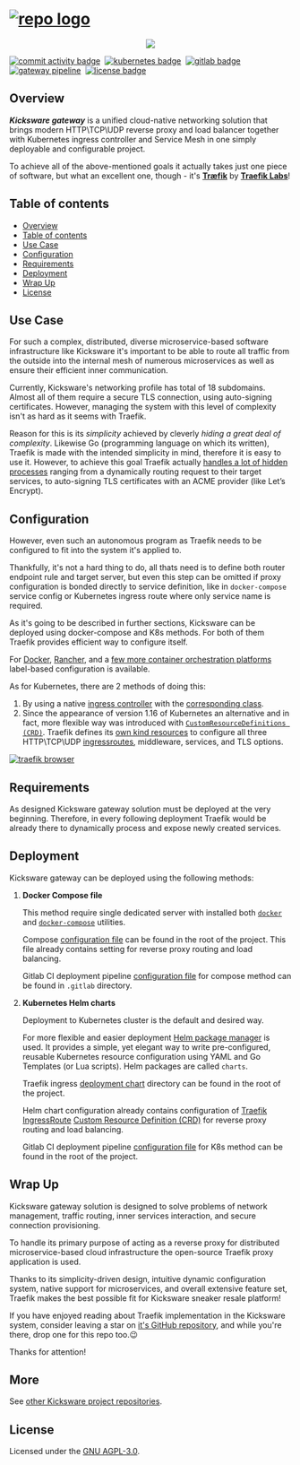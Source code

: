 # [![repo logo][]][Kicksware url]

<p align="center">
	<a href="https://www.kicksware.com">
		<img src="https://img.shields.io/website?label=Visit%20website&down_message=unavailable&up_color=teal&up_message=kicksware.com%20%7C%20online&url=https%3A%2F%2Fhealth.kicksware.com/ready">
	</a>
</p>

[![commit activity badge]][repo commit activity]&nbsp;
[![kubernetes badge]](https://kubernetes.io)&nbsp;
[![gitlab badge]](https://ci.kicksware.com/kicksware/kicksware-gateway)&nbsp;
[![gateway pipeline]](https://ci.kicksware.com/kicksware/gateway/-/commits/master)&nbsp;
[![license badge]](https://www.gnu.org/licenses/agpl-3.0)

## Overview

_**Kicksware gateway**_ is a unified cloud-native networking solution that brings modern HTTP\TCP\UDP reverse proxy and load balancer together with Kubernetes ingress controller and Service Mesh  in one simply deployable and configurable project.

To achieve all  of the above-mentioned goals it actually takes just one piece of software, but what an excellent one, though - it's [**Træfik**][traefik] by [**Traefik Labs**][containous]!

## Table of contents

* [Overview](#overview)
* [Table of contents](#table-of-contents)
* [Use Case](#use-case)
* [Configuration](#configuration)
* [Requirements](#requirements)
* [Deployment](#deployment)
* [Wrap Up](#wrap-up)
* [License](#license)

## Use Case

For such a complex, distributed, diverse microservice-based software infrastructure like Kicksware it's important to be able to route all traffic from the outside into the internal mesh of numerous microservices as well as ensure their efficient inner communication.

Currently, Kicksware's networking profile has total of 18 subdomains. Almost all of them require a secure TLS connection, using auto-signing certificates. However, managing the system with this level of complexity isn't as hard as it seems with Traefik.

Reason for this is its _simplicity_ achieved by cleverly _hiding a great deal of complexity_. Likewise Go (programming language on which its written), Traefik is made with the intended simplicity in mind, therefore it is easy to use it. However, to achieve this goal Traefik actually [handles a lot of hidden processes][traefik features] ranging from a dynamically routing request to their target services, to auto-signing TLS certificates with an ACME provider (like Let’s Encrypt).

## Configuration

However, even such an autonomous program as Traefik needs to be configured to fit into the system it's applied to.

Thankfully, it's not a hard thing to do, all thats need is to define both router endpoint rule and target server, but even this step can be omitted if proxy configuration is bonded directly to service definition, like in `docker-compose` service config or Kubernetes ingress route where only service name is required.

As it's going to be described in further sections, Kicksware can be deployed using docker-compose and K8s methods. For both of them Traefik provides efficient way to configure itself.

For [Docker][traefik docker], [Rancher][traefik rancher], and a [few more container orchestration platforms][traefik others] label-based configuration is available.

As for Kubernetes, there are 2 methods of doing this:

1. By using a native [ingress controller][traefik ingress] with the [corresponding class][k8s ingress class].
2. Since the appearance of version 1.16 of Kubernetes an alternative and in fact, more flexible way was introduced with [`CustomResourceDefinitions (CRD)`][k8s crd]. Traefik defines its [own kind resources][traefik crd] to configure all three HTTP\TCP\UDP [ingressroutes][traefik ingress], middleware, services, and TLS options.

[![traefik browser][]][traefik dashboard]

## Requirements

As designed Kicksware gateway solution must be deployed at the very beginning. Therefore, in every following deployment Traefik would be already there to dynamically process and expose newly created services.

## Deployment

Kicksware gateway can be deployed using the following methods:

1. **Docker Compose file**

   This method require single dedicated server with installed both [`docker`][docker-compose] and [`docker-compose`][docker-compose] utilities.

   Compose [configuration file][compose config] can be found in the root of the project. This file already contains setting for reverse proxy routing and load balancing.

   Gitlab CI deployment pipeline [configuration file][ci compose config] for compose method can be found in `.gitlab` directory.

2. **Kubernetes Helm charts**

   Deployment to Kubernetes cluster is the default and desired way.

   For more flexible and easier deployment [Helm package manager][helm] is used. It provides a simple, yet elegant way to write pre-configured, reusable Kubernetes resource configuration using YAML and Go Templates (or Lua scripts). Helm packages are called `charts`.

   Traefik ingress [deployment chart][helm chart] directory can be found in the root of the project.

   Helm chart configuration already contains configuration of [Traefik IngressRoute][traefik ingressroute] [Custom Resource Definition (CRD)][k8s crd] for reverse proxy routing and load balancing.

   Gitlab CI deployment pipeline [configuration file][ci k8s config] for K8s method can be found in the root of the project.

## Wrap Up

Kicksware gateway solution is designed to solve problems of network management, traffic routing, inner services interaction, and secure connection provisioning.

To handle its primary purpose of acting as a reverse proxy for distributed microservice-based cloud infrastructure the open-source Traefik proxy application is used.

Thanks to its simplicity-driven design, intuitive dynamic configuration system, native support for microservices, and overall extensive feature set, Traefik makes the best possible fit for Kicksware sneaker resale platform!

If you have enjoyed reading about Traefik implementation in the Kicksware system, consider leaving a star on [it's GitHub repository][traefik repo], and while you're there, drop one for this repo too.😉

Thanks for attention!

## More
See [other Kicksware project repositories][kicksware-main-repo].

## License

Licensed under the [GNU AGPL-3.0][license file].

[repo logo]: https://raw.githubusercontent.com/timoth-y/kicksware-gateway/master/assets/repo-logo.png
[kicksware url]: https://www.kicksware.com

[Website badge]: https://img.shields.io/website?label=Visit%20website&down_message=unavailable&up_color=teal&up_message=kicksware.com%20%7C%20online&url=https%3A%2F%2Fkicksware.com
[commit activity badge]: https://img.shields.io/github/commit-activity/m/timoth-y/kicksware-gateway?label=Commit%20activity&color=teal
[repo commit activity]: https://github.com/timoth-y/kicksware-gateway/graphs/commit-activity
[lines counter]: https://img.shields.io/tokei/lines/github/timoth-y/kicksware-gateway?color=teal&label=Lines
[license badge]: https://img.shields.io/badge/License-AGPL%20v3-blue.svg?color=teal
[kubernetes badge]: https://img.shields.io/badge/DevOps-Kubernetes-informational?style=flat&logo=kubernetes&logoColor=white&color=316DE6
[gitlab badge]: https://img.shields.io/badge/CI-Gitlab_CE-informational?style=flat&logo=gitlab&logoColor=white&color=FCA326
[gateway pipeline]: https://ci.kicksware.com/kicksware/gateway/badges/master/pipeline.svg?key_text=Gateway%20|%20pipeline&key_width=115

[traefik]: https://traefik.io/traefik
[containous]: https://traefik.io/about-us
[traefik features]: https://github.com/traefik/traefik#Features
[traefik repo]: https://github.com/traefik/traefik

[docker-desktop]: https://docs.docker.com/desktop/
[docker-compose]: https://docs.docker.com/compose/
[compose config]: https://github.com/timoth-y/kicksware-gateway/blob/master/docker-compose.yml
[ci compose config]: https://github.com/timoth-y/kicksware-gateway/blob/master/.gitlab/.gitlab-ci.compose.yml
[ci k8s config]: https://github.com/timoth-y/kicksware-gateway/blob/master/.gitlab-ci.yml

[traefik docker]: https://docs.traefik.io/providers/docker
[traefik rancher]: https://docs.traefik.io/providers/rancher
[traefik others]: https://docs.traefik.io/providers/overview/

[traefik browser]: https://ci.kicksware.com/kicksware/gateway/-/raw/master/assets/traefik-browser.png
[traefik dashboard]: https://proxy.kicksware.com

[k8s crd]: https://kubernetes.io/docs/tasks/extend-kubernetes/custom-resources/custom-resource-definitions/
[k8s ingress class]: https://kubernetes.io/docs/concepts/services-networking/ingress-controllers/
[traefik ingress]: https://docs.traefik.io/providers/kubernetes-ingress/
[traefik crd]: https://docs.traefik.io/reference/dynamic-configuration/kubernetes-crd/
[traefik ingressroute]: https://docs.traefik.io/providers/kubernetes-crd/

[helm]: https://helm.sh/
[helm chart]: https://github.com/timoth-y/kicksware-gateway/tree/master/traefik-ingress

[kicksware-main-repo]: https://github.com/timoth-y/kicksware-platform#components

[license file]: https://github.com/timoth-y/kicksware-gateway/blob/master/LICENSE
